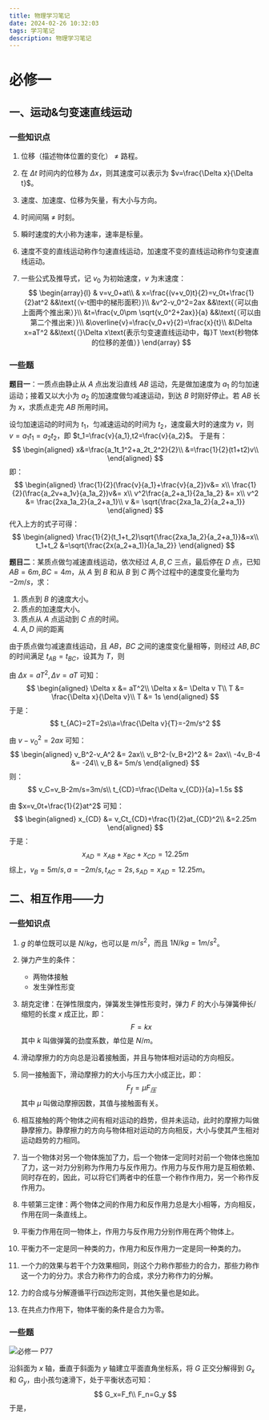 ```yaml
---
title: 物理学习笔记
date: 2024-02-26 10:32:03
tags: 学习笔记
description: 物理学习笔记
---
```


# 必修一

## 一、运动&匀变速直线运动

### 一些知识点

1. 位移（描述物体位置的变化） $\not=$ 路程。

2. 在 $\Delta t$ 时间内的位移为 $\Delta x$，则其速度可以表示为 $v=\frac{\Delta x}{\Delta t}$。

3. 速度、加速度、位移为矢量，有大小与方向。

4. 时间间隔 $\not=$ 时刻。

5. 瞬时速度的大小称为速率，速率是标量。

6. 速度不变的直线运动称作匀速直线运动，加速度不变的直线运动称作匀变速直线运动。

7. 一些公式及推导式，记 $v_0$ 为初始速度，$v$ 为末速度：
   $$
   \begin{array}{l}
   & v=v_0+at\\
   & x=\frac{(v+v_0)t}{2}=v_0t+\frac{1}{2}at^2 &&\text{（v-t图中的梯形面积）}\\
   &v^2-v_0^2=2ax &&\text{（可以由上面两个推出来）}\\
   &t=\frac{v_0\pm \sqrt{v_0^2+2ax}}{a} &&\text{（可以由第二个推出来）}\\
   &\overline{v}=\frac{v_0+v}{2}=\frac{x}{t}\\
   &\Delta x=aT^2 &&\text{（}\Delta x\text{表示匀变速直线运动中，每}T \text{秒物体的位移的差值）}
   \end{array}
   $$

### 一些题

**题目一**：一质点由静止从 $A$ 点出发沿直线 $AB$ 运动，先是做加速度为 $a_1$ 的匀加速运动；接着又以大小为 $a_2$ 的加速度做匀减速运动，到达 $B$ 时刚好停止。若 $AB$ 长为 $x$，求质点走完 $AB$ 所用时间。



设匀加速运动的时间为 $t_1$，匀减速运动的时间为 $t_2$，速度最大时的速度为 $v$，则 $v=a_1t_1=a_2t_2$，即 $t_1=\frac{v}{a_1},t2=\frac{v}{a_2}$。
于是有：
$$
\begin{aligned}
x&=\frac{a_1t_1^2+a_2t_2^2}{2}\\
&=\frac{1}{2}(t1+t2)v\\
\end{aligned}
$$
即：
$$
\begin{aligned}
\frac{1}{2}(\frac{v}{a_1}+\frac{v}{a_2})v&= x\\
\frac{1}{2}(\frac{a_2v+a_1v}{a_1a_2})v&= x\\
v^2\frac{a_2+a_1}{2a_1a_2} &= x\\
v^2 &= \frac{2xa_1a_2}{a_2+a_1}\\
v &= \sqrt{\frac{2xa_1a_2}{a_2+a_1}}
\end{aligned}
$$
代入上方的式子可得：
$$
\begin{aligned}
\frac{1}{2}(t_1+t_2)\sqrt{\frac{2xa_1a_2}{a_2+a_1}}&=x\\
t_1+t_2 &=\sqrt{\frac{2x(a_2+a_1)}{a_1a_2}}
\end{aligned}
$$


**题目二**：某质点做匀减速直线运动，依次经过 $A,B,C$ 三点，最后停在 $D$ 点，已知 $AB=6m,BC=4m$，从 $A$ 到 $B$ 和从 $B$ 到 $C$ 两个过程中的速度变化量均为 $-2m/s$，求：

1. 质点到 $B$ 的速度大小。
2. 质点的加速度大小。
3. 质点从 $A$ 点运动到 $C$ 点的时间。
4. $A,D$ 间的距离



由于质点做匀减速直线运动，且 $AB$，$BC$ 之间的速度变化量相等，则经过 $AB,BC$ 的时间满足 $t_{AB}=t_{BC}$，设其为 $T$，则

由 $\Delta x=aT^2,\Delta v = aT$ 可知：
$$
\begin{aligned}
\Delta x &= aT^2\\
\Delta x &= \Delta v T\\
T &= \frac{\Delta x}{\Delta v}\\
T &= 1s
\end{aligned}
$$
于是：
$$
t_{AC}=2T=2s\\a=\frac{\Delta v}{T}=-2m/s^2
$$


由 $v-v_0^2=2ax$ 可知：
$$
\begin{aligned}
v_B^2-v_A^2 &= 2ax\\
v_B^2-(v_B+2)^2 &= 2ax\\
-4v_B-4 &= -24\\
v_B &= 5m/s
\end{aligned}
$$
则：
$$
v_C=v_B-2m/s=3m/s\\
t_{CD}=\frac{\Delta v_{CD}}{a}=1.5s
$$


由 $x=v_0t+\frac{1}{2}at^2$ 可知：
$$
\begin{aligned}
x_{CD} &= v_Ct_{CD}+\frac{1}{2}at_{CD}^2\\
&=2.25m
\end{aligned}
$$
于是：
$$
x_{AD}=x_{AB}+x_{BC}+x_{CD}=12.25m
$$
综上，$v_B=5m/s,a=-2m/s,t_{AC}=2s,s_{AD}=x_{AD}=12.25m$。

## 二、相互作用——力

### 一些知识点

1. $g$ 的单位既可以是 $N/kg$，也可以是 $m/s^2$，而且 $1N/kg=1m/s^2$。
2. 弹力产生的条件：
   - 两物体接触
   - 发生弹性形变
3. 胡克定律：在弹性限度内，弹簧发生弹性形变时，弹力 $F$ 的大小与弹簧伸长/缩短的长度 $x$ 成正比，即：
   $$
   F=kx
   $$
   其中 $k$ 叫做弹簧的劲度系数，单位是 $N/m$。

4. 滑动摩擦力的方向总是沿着接触面，并且与物体相对运动的方向相反。

5. 同一接触面下，滑动摩擦力的大小与压力大小成正比，即：
   $$
   F_f=\mu F_压
   $$
   其中 $\mu$ 叫做动摩擦因数，其值与接触面有关。

6. 相互接触的两个物体之间有相对运动的趋势，但并未运动，此时的摩擦力叫做静摩擦力。静摩擦力的方向与物体相对运动的方向相反，大小与使其产生相对运动趋势的力相同。
7. 当一个物体对另一个物体施加了力，后一个物体一定同时对前一个物体也施加了力，这一对力分别称为作用力与反作用力。作用力与反作用力是互相依赖、同时存在的，因此，可以将它们两者中的任意一个称作作用力，另一个称作反作用力。
8. 牛顿第三定律：两个物体之间的作用力和反作用力总是大小相等，方向相反，作用在同一条直线上。
9. 平衡力作用在同一物体上，作用力与反作用力分别作用在两个物体上。
10. 平衡力不一定是同一种类的力，作用力和反作用力一定是同一种类的力。
11. 一个力的效果与若干个力效果相同，则这个力称作那些力的合力，那些力称作这一个力的分力。求合力称作力的合成，求分力称作力的分解。
12. 力的合成与分解遵循平行四边形定则，其他矢量也是如此。
13. 在共点力作用下，物体平衡的条件是合力为零。

### 一些题

![必修一 P77](https://pic.imgdb.cn/item/65ddd1619f345e8d03822ea2.png)

沿斜面为 $x$ 轴，垂直于斜面为 $y$ 轴建立平面直角坐标系，将 $G$ 正交分解得到 $G_x$ 和 $G_y$，由小孩匀速滑下，处于平衡状态可知：
$$
G_x=F_f\\
F_n=G_y
$$
于是，
